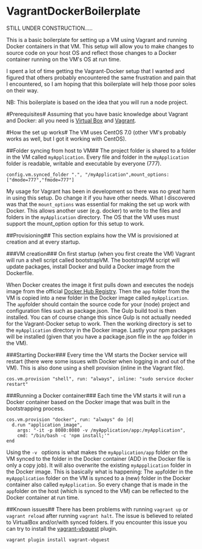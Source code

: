 VagrantDockerBoilerplate
========================
STILL UNDER CONSTRUCTION.....

This is a basic boilerplate for setting up a VM using Vagrant and running Docker containers in that VM. This setup will allow you to make changes to source code on your host OS and reflect those changes to a Docker container running on the VM's OS at run time.

I spent a lot of time getting the Vagrant-Docker setup that I wanted and figured that others probably encountered the same frustration and pain that I encountered, so I am hoping that this boilerplate will help those poor soles on their way.

NB: This boilerplate is based on the idea that you will run a node project.

#Prerequisites#
Assuming that you have basic knowledge about Vagrant and Docker: all you need is [Virtual Box](https://www.virtualbox.org/) and [Vagrant](https://www.vagrantup.com/).

#How the set up works#
The VM uses CentOS 7.0 (other VM's probably works as well, but I got it working with CentOS).

##Folder syncing from host to VM##
The project folder is shared to a folder in the VM called ```myApplication```.
Every file and folder in the ```myApplication``` folder is readable, writable and executable by everyone (777).

```
config.vm.synced_folder ".", "/myApplication",mount_options: ["dmode=777","fmode=777"]
```

My usage for Vagrant has been in development so there was no great harm in using this setup. Do change it if you have other needs.
What I discovered was that the ```mount_options``` was essential for making the set up work with Docker. This allows another user (e.g. docker) to write to the files and folders in the ```myApplication``` directory. The OS that the VM uses must support the mount_option option for this setup to work.

##Provisioning##
This section explains how the VM is provisioned at creation and at every startup.

###VM creation###
On first startup (when you first create the VM) Vagrant will run a shell script called bootstrapVM.
The bootstrapVM script will update packages,
install Docker and build a Docker image from the Dockerfile.

When Docker creates the image it first pulls down and executes the nodejs image from the official [Docker Hub Registry](https://registry.hub.docker.com/).
Then the ```app``` folder from the VM is copied into a new folder in the Docker image called ```myApplication```. The ```app```folder should contain the source code for your (node) project and configuration files such as package.json.
The Gulp build tool is then installed. You can of course change this since Gulp is not actually needed for the Vagrant-Docker setup to work.
Then the working directory is set to the ```myApplication``` directory in the Docker image.
Lastly your npm packages will be installed (given that you have a package.json file in the ```app``` folder in the VM).

###Starting Docker###
Every time the VM starts the Docker service will restart (there were some issues with Docker when logging in and out of the VM). This is also done using a shell provision (inline in the Vagrant file).
```
cos.vm.provision "shell", run: "always", inline: "sudo service docker restart"
```

###Running a Docker container###
Each time the VM starts it will run a Docker container based on the Docker image that was built in the bootstrapping process.
```
cos.vm.provision "docker", run: "always" do |d|
  d.run "application_image",
    args: "-it -p 8080:8080 -v /myApplication/app:/myApplication",
    cmd: "/bin/bash -c 'npm install;'"
end
```
Using the ```-v ``` options is what makes the ```myApplication/app``` folder on the VM synced to the folder in the Docker container
(ADD in the Docker file is only a copy job). It will also overwrite the existing ```myAppplication``` folder in the Docker image.
This is basically what is happening: The ```app```folder in the ```myAppplication``` folder
on the VM is synced to a (new) folder in the Docker container also called ```myApplication```. So every change that is made in the ```app```folder on the host (which is synced to the VM) can be reflected to the Docker container at run time.


##Known issues##
There has been problems with running `vagrant up` or `vagrant reload` after running `vagrant halt`. The issue is believed to related to VirtualBox and/or/with synced folders. If you encounter this issue you can try to install the [vagrant-vbguest](https://github.com/dotless-de/vagrant-vbguest) plugin.

```
vagrant plugin install vagrant-vbguest
```
